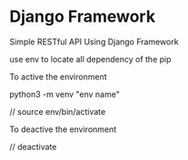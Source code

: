 # Django Framework 

Simple RESTful API Using Django Framework


use env to locate all dependency of the pip

To active the environment

python3 -m venv "env name"

 // source env/bin/activate

To deactive the environment

// deactivate

